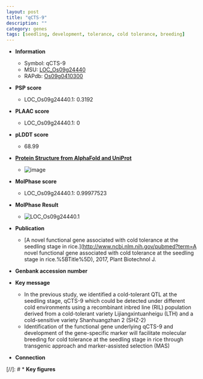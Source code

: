 ```yaml
---
layout: post
title: "qCTS-9"
description: ""
category: genes
tags: [seedling, development, tolerance, cold tolerance, breeding]
---
```


* **Information**  
    + Symbol: qCTS-9  
    + MSU: [LOC_Os09g24440](http://rice.plantbiology.msu.edu/cgi-bin/ORF_infopage.cgi?orf=LOC_Os09g24440)  
    + RAPdb: [Os09g0410300](http://rapdb.dna.affrc.go.jp/viewer/gbrowse_details/irgsp1?name=Os09g0410300)  

* **PSP score**  
    + LOC_Os09g24440.1: 0.3192 

* **PLAAC score**  
    + LOC_Os09g24440.1: 0 

* **pLDDT score**
    + 68.99

* **[Protein Structure from AlphaFold and UniProt](https://www.uniprot.org/uniprotkb/A0A0P0XM51/entry#structure)**
    + ![image](https://ricepsp.github.io/images/A/AF-A0A0P0XM51-F1.png)

* **MolPhase score**
    + LOC_Os09g24440.1: 0.99977523

* **MolPhase Result**
    + ![LOC_Os09g24440.1](https://304243504.github.io/Pictures/LOC_Os09g/LOC_Os09g24440.1.png)

* **Publication**  
    + [A novel functional gene associated with cold tolerance at the seedling stage in rice.](http://www.ncbi.nlm.nih.gov/pubmed?term=A novel functional gene associated with cold tolerance at the seedling stage in rice.%5BTitle%5D), 2017, Plant Biotechnol J.

* **Genbank accession number**  

* **Key message**  
    + In the previous study, we identified a cold-tolerant QTL at the seedling stage, qCTS-9 which could be detected under different cold environments using a recombinant inbred line (RIL) population derived from a cold-tolerant variety Lijiangxintuanheigu (LTH) and a cold-sensitive variety Shanhuangzhan 2 (SHZ-2)
    + Identification of the functional gene underlying qCTS-9 and development of the gene-specific marker will facilitate molecular breeding for cold tolerance at the seedling stage in rice through transgenic approach and marker-assisted selection (MAS)

* **Connection**  

[//]: # * **Key figures**  


